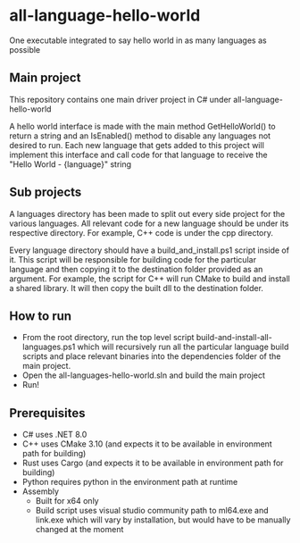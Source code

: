 # all-language-hello-world
One executable integrated to say hello world in as many languages as possible

## Main project
This repository contains one main driver project in C# under all-language-hello-world

A hello world interface is made with the main method GetHelloWorld() to return a string and an IsEnabled() method to disable any languages not desired to run. Each new language that gets added to this project will implement this interface and call code for that language to receive the "Hello World - {language}" string 

## Sub projects
A languages directory has been made to split out every side project for the various languages. All relevant code for a new language should be under its respective directory. For example, C++ code is under the cpp directory.

Every language directory should have a build_and_install.ps1 script inside of it. This script will be responsible for building code for the particular language and then copying it to the destination folder provided as an argument. For example, the script for C++ will run CMake to build and install a shared library. It will then copy the built dll to the destination folder.

## How to run
- From the root directory, run the top level script build-and-install-all-languages.ps1 which will recursively run all the particular language build scripts and place relevant binaries into the dependencies folder of the main project.
- Open the all-languages-hello-world.sln and build the main project
- Run!

## Prerequisites
- C# uses .NET 8.0
- C++ uses CMake 3.10 (and expects it to be available in environment path for building)
- Rust uses Cargo (and expects it to be available in environment path for building)
- Python requires python in the environment path at runtime
- Assembly 
  - Built for x64 only
  - Build script uses visual studio community path to ml64.exe and link.exe which will vary by installation, but would have to be manually changed at the moment